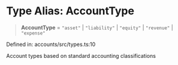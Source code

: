 # Type Alias: AccountType

> **AccountType** = `"asset"` \| `"liability"` \| `"equity"` \| `"revenue"` \| `"expense"`

Defined in: accounts/src/types.ts:10

Account types based on standard accounting classifications
